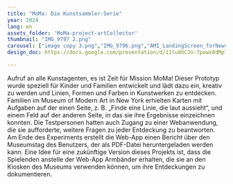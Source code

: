 ```yaml
---
title: "MoMa: Die Kunstsammler-Serie"
year: 2024
lang: en
assets_folder: 'MoMa-project-artCollector'
thumbnail: "IMG_9797 2.png"
carousel: ["image copy 3.png","IMG_9796.png","AMI_LandingScreen_forNewsletter.png","IMG_9798.png","IMG_9800.png","IMG_9805.png","IMG_9811.png","IMG_9812.png"]
design_doc: https://docs.google.com/presentation/d/11lu8hCJo-7powx8dMpliXxrymxtU1P-cd6v_q9pZ6PE/edit#slide=id.g11ac7a2a613_0_159

---
```


Aufruf an alle Kunstagenten, es ist Zeit für Mission MoMa! Dieser Prototyp wurde speziell für Kinder und Familien entwickelt und lädt dazu ein, kreativ zu werden und Linien, Formen und Farben in Kunstwerken zu entdecken. Familien im Museum of Modern Art in New York erhielten Karten mit Aufgaben auf der einen Seite, z. B. „Finde eine Linie, die laut aussieht“, und einem Feld auf der anderen Seite, in das sie ihre Ergebnisse einzeichnen konnten. Die Testpersonen hatten auch Zugang zu einer Webanwendung, die sie aufforderte, weitere Fragen zu jeder Entdeckung zu beantworten. Am Ende des Experiments erstellt die Web-App einen Bericht über den Museumstag des Benutzers, der als PDF-Datei heruntergeladen werden kann. Eine Idee für eine zukünftige Version dieses Projekts ist, dass die Spielenden anstelle der Web-App Armbänder erhalten, die sie an den Kiosken des Museums verwenden können, um ihre Entdeckungen zu dokumentieren.
